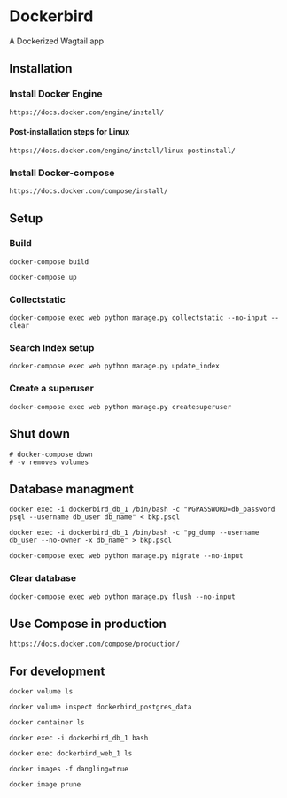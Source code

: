 
# Dockerbird #

A Dockerized Wagtail app

## Installation ###

### Install Docker Engine ###

    https://docs.docker.com/engine/install/

#### Post-installation steps for Linux ####

    https://docs.docker.com/engine/install/linux-postinstall/

### Install Docker-compose ###

    https://docs.docker.com/compose/install/

## Setup ##

### Build ###

    docker-compose build

    docker-compose up

### Collectstatic ###

    docker-compose exec web python manage.py collectstatic --no-input --clear

### Search Index setup ###

    docker-compose exec web python manage.py update_index

### Create a superuser ###

    docker-compose exec web python manage.py createsuperuser

## Shut down ##

    # docker-compose down
    # -v removes volumes

## Database managment ###

    docker exec -i dockerbird_db_1 /bin/bash -c "PGPASSWORD=db_password psql --username db_user db_name" < bkp.psql

    docker exec -i dockerbird_db_1 /bin/bash -c "pg_dump --username db_user --no-owner -x db_name" > bkp.psql

    docker-compose exec web python manage.py migrate --no-input

### Clear database ####

    docker-compose exec web python manage.py flush --no-input

## Use Compose in production ##

    https://docs.docker.com/compose/production/

## For development ##

    docker volume ls

    docker volume inspect dockerbird_postgres_data

    docker container ls

    docker exec -i dockerbird_db_1 bash

    docker exec dockerbird_web_1 ls

    docker images -f dangling=true

    docker image prune
